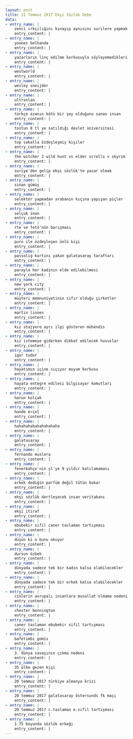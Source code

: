 ```yaml
---
layout: post
title: 21 Temmuz 2017 Ekşi Sözlük Debe
data:
- entry_name: |
    zenci ırkçılığını kınayıp aynısını surilere yapmak
    entry_content: |
- entry_name: |
    younes belhanda
    entry_content: |
- entry_name: |
    yazarların linç edilme korkusuyla söyleyemedikleri
    entry_content: |
- entry_name: |
    westworld
    entry_content: |
- entry_name: |
    wesley sneijder
    entry_content: |
- entry_name: |
    ultraslan
    entry_content: |
- entry_name: |
    türkçe ezanın kötü bir şey olduğunu sanan insan
    entry_content: |
- entry_name: |
    tostun 8 tl ye satıldığı devlet üniversitesi
    entry_content: |
- entry_name: |
    top sakalla özdeşleşmiş kişiler
    entry_content: |
- entry_name: |
    the witcher 3 wild hunt vs elder scrolls v skyrim
    entry_content: |
- entry_name: |
    suriye'den gelip ekşi sözlük'te yazar olmak
    entry_content: |
- entry_name: |
    sinan gümüş
    entry_content: |
- entry_name: |
    selektör yapmadan arabanın kıçına yapışan piçler
    entry_content: |
- entry_name: |
    selçuk inan
    entry_content: |
- entry_name: |
    rte ve fetö'nün barışması
    entry_content: |
- entry_name: |
    puro ile özdeşleşen ünlü kişi
    entry_content: |
- entry_name: |
    passolig kartını yakan galatasaray taraftarı
    entry_content: |
- entry_name: |
    parayla her kadının elde edilebilmesi
    entry_content: |
- entry_name: |
    new york city
    entry_content: |
- entry_name: |
    müşteri memnuniyetinin sıfır olduğu şirketler
    entry_content: |
- entry_name: |
    martin linnes
    entry_content: |
- entry_name: |
    kız stajyere ayrı ilgi gösteren mühendis
    entry_content: |
- entry_name: |
    kız istemeye giderken dikkat edilecek hususlar
    entry_content: |
- entry_name: |
    igor tudor
    entry_content: |
- entry_name: |
    hayatımın içine sıçıyor muyum korkusu
    entry_content: |
- entry_name: |
    hayata entegre edilesi bilgisayar komutları
    entry_content: |
- entry_name: |
    harun kolçak
    entry_content: |
- entry_name: |
    hande erçel
    entry_content: |
- entry_name: |
    hahahahahahahahahaha
    entry_content: |
- entry_name: |
    galatasaray
    entry_content: |
- entry_name: |
    fernando muslera
    entry_content: |
- entry_name: |
    fenerbahçe'nin şl'ye 9 yıldır katılamaması
    entry_content: |
- entry_name: |
    erkek dediğin parfüm değil tütün kokar
    entry_content: |
- entry_name: |
    ekşi sözlük dertleşecek insan veritabanı
    entry_content: |
- entry_name: |
    ekşi itiraf
    entry_content: |
- entry_name: |
    ebubekir sifil caner taslaman tartışması
    entry_content: |
- entry_name: |
    düşün ki o bunu okuyor
    entry_content: |
- entry_name: |
    dursun özbek
    entry_content: |
- entry_name: |
    dünyada sadece tek bir kadın kalsa olabilecekler
    entry_content: |
- entry_name: |
    dünyada sadece tek bir erkek kalsa olabilecekler
    entry_content: |
- entry_name: |
    cinlerin avrupalı insanlara musallat olmama nedeni
    entry_content: |
- entry_name: |
    chester bennington
    entry_content: |
- entry_name: |
    caner taslaman ebubekir sifil tartışması
    entry_content: |
- entry_name: |
    bafetimbi gomis
    entry_content: |
- entry_name: |
    3. dünya savaşının çıkma nedeni
    entry_content: |
- entry_name: |
    35 ülke gezen kişi
    entry_content: |
- entry_name: |
    20 temmuz 2017 türkiye almanya krizi
    entry_content: |
- entry_name: |
    20 temmuz 2017 galatasaray östersunds fk maçı
    entry_content: |
- entry_name: |
    20 temmuz 2017 c.taslaman e.sifil tartışması
    entry_content: |
- entry_name: |
    1.75 boyunda sözlük erkeği
    entry_content: |
---
```

